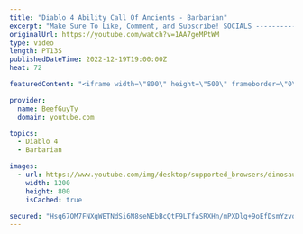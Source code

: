 ```yaml
---
title: "Diablo 4 Ability Call Of Ancients - Barbarian"
excerpt: "Make Sure To Like, Comment, and Subscribe! SOCIALS ---------------------------------------------- Join Our ..."
originalUrl: https://youtube.com/watch?v=1AA7geMPtWM
type: video
length: PT13S
publishedDateTime: 2022-12-19T19:00:00Z
heat: 72

featuredContent: "<iframe width=\"800\" height=\"500\" frameborder=\"0\" src=\"https://www.youtube.com/embed/1AA7geMPtWM\" allow=\"accelerometer; autoplay; encrypted-media; gyroscope; picture-in-picture\" allowfullscreen></iframe>"

provider:
  name: BeefGuyTy
  domain: youtube.com

topics:
  - Diablo 4
  - Barbarian

images:
  - url: https://www.youtube.com/img/desktop/supported_browsers/dinosaur.png
    width: 1200
    height: 800
    isCached: true

secured: "Hsq67OM7FNXgWETNdSi6N8seNEbBcQtF9LTfaSRXHn/mPXDlg+9oEfDsmYzvo+yafDNknWj+9dIIrXxqcpp56uxkxnOs86C8UwMFXpUcTaPJFtndp7fsV93Xbv8zdiXDUFDtuA+l+g/Jv90LIHdH/pEMBP4YeQT2Csx3gtlAiAA4nj1kWP7E0Y0R4ofNoagtmjwQk8DIsxSiqt7zpVhyo9Wl3iWojiRYyniQsi6VS84JoXbXyERzqYm3iyvmX27bYdKQfciREP8blidcMCML4Ggtske9ktSnDhhT6p3CeoRXgbzl9vZq7dIiKGuiNa5g/JHdDVzIsoXxE6Lp6sAcGwNIdvs5Ms+VkY0K9buGIKVCpPM2Hr3T+TVU09n4pNx3S5WKkZP7RYIJCTKJLAcAXxca1itozuaXS3Q6Y+vBOtQ=;6T8GWK/sCpMw3U44Fh409A=="
---
```


